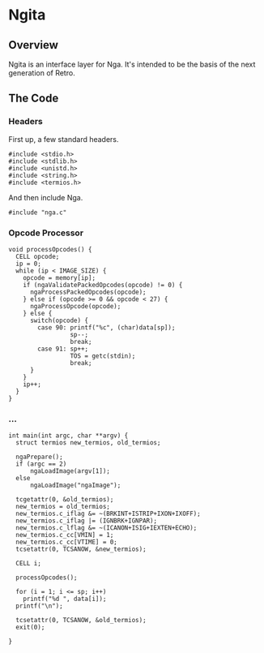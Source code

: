 # Ngita

## Overview


Ngita is an interface layer for Nga. It's intended to be the basis of the
next generation of Retro.

## The Code

### Headers

First up, a few standard headers.

````
#include <stdio.h>
#include <stdlib.h>
#include <unistd.h>
#include <string.h>
#include <termios.h>
````

And then include Nga.

````
#include "nga.c"
````

### Opcode Processor

````
void processOpcodes() {
  CELL opcode;
  ip = 0;
  while (ip < IMAGE_SIZE) {
    opcode = memory[ip];
    if (ngaValidatePackedOpcodes(opcode) != 0) {
      ngaProcessPackedOpcodes(opcode);
    } else if (opcode >= 0 && opcode < 27) {
      ngaProcessOpcode(opcode);
    } else {
      switch(opcode) {
        case 90: printf("%c", (char)data[sp]);
                 sp--;
                 break;
        case 91: sp++;
                 TOS = getc(stdin);
                 break;
      }
    }
    ip++;
  }
}
````

### ...

````
int main(int argc, char **argv) {
  struct termios new_termios, old_termios;

  ngaPrepare();
  if (argc == 2)
      ngaLoadImage(argv[1]);
  else
      ngaLoadImage("ngaImage");

  tcgetattr(0, &old_termios);
  new_termios = old_termios;
  new_termios.c_iflag &= ~(BRKINT+ISTRIP+IXON+IXOFF);
  new_termios.c_iflag |= (IGNBRK+IGNPAR);
  new_termios.c_lflag &= ~(ICANON+ISIG+IEXTEN+ECHO);
  new_termios.c_cc[VMIN] = 1;
  new_termios.c_cc[VTIME] = 0;
  tcsetattr(0, TCSANOW, &new_termios);

  CELL i;

  processOpcodes();

  for (i = 1; i <= sp; i++)
    printf("%d ", data[i]);
  printf("\n");

  tcsetattr(0, TCSANOW, &old_termios);
  exit(0);

}
````
